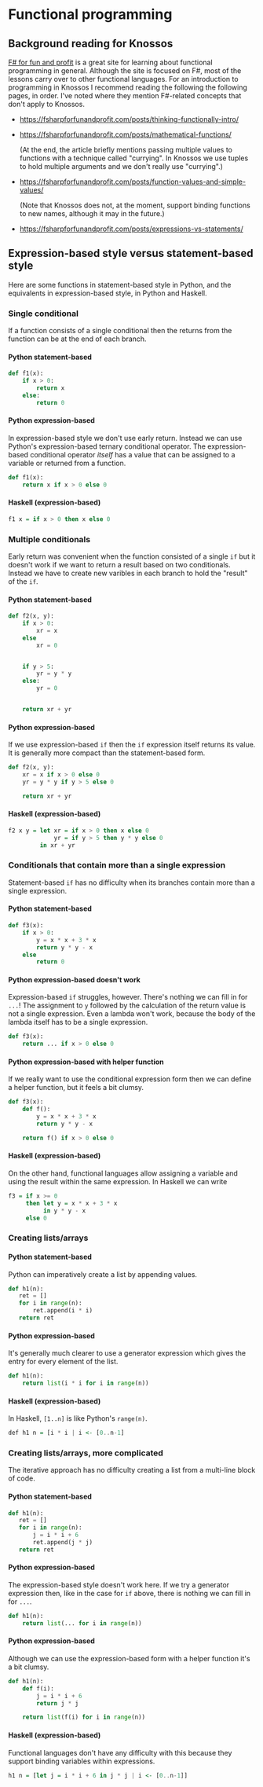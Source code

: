 # Functional programming

## Background reading for Knossos

[F# for fun and profit](https://fsharpforfunandprofit.com/) is a great
site for learning about functional programming in general.  Although
the site is focused on F#, most of the lessons carry over to other
functional languages.  For an introduction to programming in Knossos I
recommend reading the following the following pages, in order.  I've
noted where they mention F#-related concepts that don't apply to
Knossos.

* <https://fsharpforfunandprofit.com/posts/thinking-functionally-intro/>

* <https://fsharpforfunandprofit.com/posts/mathematical-functions/>

  (At the end, the article briefly mentions passing multiple values to
  functions with a technique called "currying".  In Knossos we use
  tuples to hold multiple arguments and we don't really use
  "currying".)

* <https://fsharpforfunandprofit.com/posts/function-values-and-simple-values/>

  (Note that Knossos does not, at the moment, support binding
  functions to new names, although it may in the future.)

* <https://fsharpforfunandprofit.com/posts/expressions-vs-statements/>

## Expression-based style versus statement-based style

Here are some functions in statement-based style in Python, and the
equivalents in expression-based style, in Python and Haskell.

### Single conditional

If a function consists of a single conditional then the returns from
the function can be at the end of each branch.

#### Python statement-based

```python
def f1(x):
    if x > 0:
        return x
    else:
        return 0
```

#### Python expression-based

In expression-based style we don't use early return.  Instead we can
use Python's expression-based ternary conditional operator.  The
expression-based conditional operator *itself* has a value that can be
assigned to a variable or returned from a function.

```python
def f1(x):
    return x if x > 0 else 0
```

#### Haskell (expression-based)

```haskell
f1 x = if x > 0 then x else 0
```

### Multiple conditionals

Early return was convenient when the function consisted of a single
`if` but it doesn't work if we want to return a result based on two
conditionals.  Instead we have to create new varibles in each branch
to hold the "result" of the `if`.

#### Python statement-based

```python
def f2(x, y):
    if x > 0:
        xr = x
    else
        xr = 0


    if y > 5:
        yr = y * y
    else:
        yr = 0


    return xr + yr
```

#### Python expression-based

If we use expression-based `if` then the `if` expression itself
returns its value.  It is generally more compact than the
statement-based form.

```python
def f2(x, y):
    xr = x if x > 0 else 0
    yr = y * y if y > 5 else 0

    return xr + yr
```

#### Haskell (expression-based)

```haskell
f2 x y = let xr = if x > 0 then x else 0
	         yr = if y > 5 then y * y else 0
	     in xr + yr
```

### Conditionals that contain more than a single expression

Statement-based `if` has no difficulty when its branches contain more
than a single expression.

#### Python statement-based

```python
def f3(x):
    if x > 0:
        y = x * x + 3 * x
        return y * y - x
    else
        return 0
```

#### Python expression-based doesn't work

Expression-based `if` struggles, however.  There's nothing we can fill
in for `...`!  The assignment to `y` followed by the calculation of
the return value is not a single expression.  Even a lambda won't
work, because the body of the lambda itself has to be a single
expression.


```python
def f3(x):
    return ... if x > 0 else 0
```

#### Python expression-based with helper function

If we really want to use the conditional expression form then we can
define a helper function, but it feels a bit clumsy.

```python
def f3(x):
    def f():
        y = x * x + 3 * x
        return y * y - x

    return f() if x > 0 else 0
```

#### Haskell (expression-based)

On the other hand, functional languages allow assigning a variable and
using the result within the same expression.  In Haskell we can write

```haskell
f3 = if x >= 0
     then let y = x * x + 3 * x
          in y * y - x
     else 0
 ```

### Creating lists/arrays

#### Python statement-based

Python can imperatively create a list by appending values.

```python
def h1(n):
   ret = []
   for i in range(n):
       ret.append(i * i)
   return ret
```

#### Python expression-based

It's generally much clearer to use a generator expression which gives
the entry for every element of the list.

```python
def h1(n):
    return list(i * i for i in range(n))
```

#### Haskell (expression-based)

In Haskell, `[1..n]` is like Python's `range(n)`.

```haskell
def h1 n = [i * i | i <- [0..n-1]
```

### Creating lists/arrays, more complicated

The iterative approach has no difficulty creating a list from a
multi-line block of code.

#### Python statement-based

```python
def h1(n):
   ret = []
   for i in range(n):
       j = i * i + 6
       ret.append(j * j)
   return ret
```

#### Python expression-based

The expression-based style doesn't work here.  If we try a generator
expression then, like in the case for `if` above, there is nothing we
can fill in for `...`.

```python
def h1(n):
    return list(... for i in range(n))
```

#### Python expression-based

Although we can use the expression-based form with a helper function
it's a bit clumsy.


```python
def h1(n):
    def f(i):
		j = i * i + 6
		return j * j

    return list(f(i) for i in range(n))
```

#### Haskell (expression-based)

Functional languages don't have any difficulty with this because they
support binding variables within expressions.

```haskell
h1 n = [let j = i * i + 6 in j * j | i <- [0..n-1]]
```

